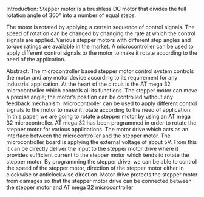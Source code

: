 Introduction:
Stepper motor is a brushless DC motor that divides the full rotation angle of 360° into a number of equal steps.

The motor is rotated by applying a certain sequence of control signals. The speed of rotation can be changed by changing the rate at which the control signals are applied.
Various stepper motors with different step angles and torque ratings are available in the market.
A microcontroller can be used to apply different control signals to the motor to make it rotate according to the need of the application.

Abstract:
The microcontroller based stepper motor control system controls the motor and any motor device according to its requirement for any industrial application. At the heart of the circuit is the AT mega 32 microcontroller which controls all its functions. The stepper motor can move a precise angle; the motor’s position can be controlled without any feedback mechanism. Microcontroller can be used to apply different control signals to the motor to make it rotate according to the need of application. In this paper, we are going to rotate a stepper motor by using an AT mega 32 microcontroller. AT mega 32 has been programmed in order to rotate the stepper motor for various applications. The motor drive which acts as an interface between the microcontroller and the stepper motor. The microcontroller board is applying the external voltage of about 5V. From this it can be directly deliver the input to the stepper motor drive where it provides sufficient current to the stepper motor which tends to rotate the stepper motor. By programming the stepper drive, we can be able to control the speed of the stepper motor, direction of the stepper motor either in clockwise or anticlockwise direction. Motor drive protects the stepper motor from damages so that the stepper motor drive can be connected between the stepper motor and AT mega 32 microcontroller

